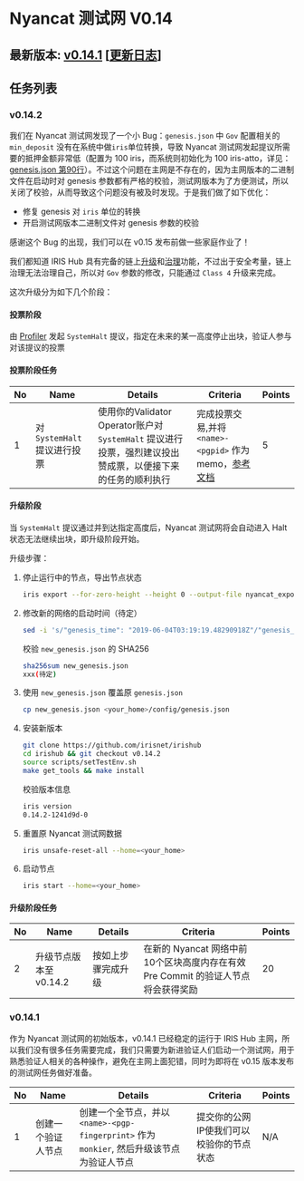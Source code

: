 # Nyancat 测试网 V0.14

## 最新版本: [v0.14.1](https://github.com/irisnet/irishub/releases/tag/v0.14.1) [[更新日志](https://github.com/irisnet/irishub/blob/master/CHANGELOG.md#0141)]

## 任务列表

### v0.14.2

我们在 Nyancat 测试网发现了一个小 Bug：`genesis.json` 中 `Gov` 配置相关的 `min_deposit` 没有在系统中做`iris`单位转换，导致 Nyancat 测试网发起提议所需要的抵押金额非常低（配置为 100 iris，而系统则初始化为 100 iris-atto，详见：[genesis.json 第90行](../config/genesis.json#L90)）。不过这个问题在主网是不存在的，因为主网版本的二进制文件在启动时对 genesis 参数都有严格的校验，测试网版本为了方便测试，所以关闭了校验，从而导致这个问题没有被及时发现。于是我们做了如下优化：

- 修复 genesis 对 `iris` 单位的转换
- 开启测试网版本二进制文件对 genesis 参数的校验

感谢这个 Bug 的出现，我们可以在 v0.15 发布前做一些家庭作业了！

我们都知道 IRIS Hub 具有完备的链上[升级](https://www.irisnet.org/docs/zh/features/upgrade.html)和[治理](https://www.irisnet.org/docs/zh/features/governance.html)功能，不过出于安全考量，链上治理无法治理自己，所以对 `Gov` 参数的修改，只能通过 `Class 4` 升级来完成。

这次升级分为如下几个阶段：

#### 投票阶段

由 [Profiler](./README_CN.md "唯一有权限发起Critical级别提议的账户，定义在 genesis.json 中") 发起 `SystemHalt` 提议，指定在未来的某一高度停止出块，验证人参与对该提议的投票

#### 投票阶段任务

| No   | Name                                           | Details                                                      | Criteria                                                     | Points |
| ---- | ---------------------------------------------- | ------------------------------------------------------------ | ------------------------------------------------------------ | ------ |
| 1    | 对 `SystemHalt` 提议进行投票 | 使用你的Validator Operator账户对 `SystemHalt` 提议进行投票，强烈建议投出赞成票，以便接下来的任务的顺利执行  | 完成投票交易,并将 `<name>-<pgpid>` 作为 memo，[参考文档](https://www.irisnet.org/docs/zh/cli-client/gov/vote.html)      | 5    |

#### 升级阶段

当 `SystemHalt` 提议通过并到达指定高度后，Nyancat 测试网将会自动进入 Halt 状态无法继续出块，即升级阶段开始。

升级步骤：

1. 停止运行中的节点，导出节点状态

    ```bash
    iris export --for-zero-height --height 0 --output-file nyancat_export.json
    ```

2. 修改新的网络的启动时间（待定）

    ```bash
    sed -i 's/"genesis_time": "2019-06-04T03:19:19.48290918Z"/"genesis_time": "待定"/g' nyancat_export.json | jq -S -c -M '' > new_genesis.json
    ```

    校验 `new_genesis.json` 的 SHA256

    ```bash
    sha256sum new_genesis.json
    xxx(待定)
    ```

3. 使用 `new_genesis.json` 覆盖原 `genesis.json`

    ```bash
    cp new_genesis.json <your_home>/config/genesis.json
    ```

4. 安装新版本

    ```bash
    git clone https://github.com/irisnet/irishub
    cd irishub && git checkout v0.14.2
    source scripts/setTestEnv.sh
    make get_tools && make install
    ```

    校验版本信息

    ```bash
    iris version
    0.14.2-1241d9d-0
    ```

5. 重置原 Nyancat 测试网数据

    ```bash
    iris unsafe-reset-all --home=<your_home>
    ```

6. 启动节点

    ```bash
    iris start --home=<your_home>
    ```

#### 升级阶段任务

| No   | Name                                           | Details                                                      | Criteria                                                     | Points |
| ---- | ---------------------------------------------- | ------------------------------------------------------------ | ------------------------------------------------------------ | ------ |
| 2    | 升级节点版本至 v0.14.2 | 按如上步骤完成升级  | 在新的 Nyancat 网络中前10个区块高度内存在有效 Pre Commit 的验证人节点将会获得奖励| 20    |

### v0.14.1

作为 Nyancat 测试网的初始版本，v0.14.1 已经稳定的运行于 IRIS Hub 主网，所以我们没有很多任务需要完成，我们只需要为新进验证人们启动一个测试网，用于熟悉验证人相关的各种操作，避免在主网上面犯错，同时为即将在 v0.15 版本发布的测试网任务做好准备。

| No   | Name                                           | Details                                                      | Criteria                                                     | Points |
| ---- | ---------------------------------------------- | ------------------------------------------------------------ | ------------------------------------------------------------ | ------ |
| 1    | 创建一个验证人节点                                | 创建一个全节点，并以 `<name>-<pgp-fingerprint>` 作为 `monkier`, 然后升级该节点为验证人节点 | 提交你的公网IP使我们可以校验你的节点状态      | N/A    |
